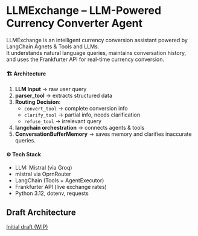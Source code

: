 # LLMExchange – LLM-Powered Currency Converter Agent

LLMExchange is an intelligent currency conversion assistant powered by LangChain Agnets & Tools and LLMs.  
It understands natural language queries, maintains conversation history, and uses the Frankfurter API for real-time currency conversion.

#### 🏗 Architecture
1. **LLM Input** → raw user query
2. **parser_tool** → extracts structured data
3. **Routing Decision**:
   - `convert_tool` → complete conversion info
   - `clarify_tool` → partial info, needs clarification
   - `refuse_tool` → irrelevant query
4. **langchain orchestration** → connects agents & tools
5. **ConversationBufferMemory** → saves memory and clarifies inaccurate queries.

#### ⚙️ Tech Stack
- LLM: Mistral (via Groq)
- mistral via OprnRouter
- LangChain (Tools + AgentExecutor)
- Frankfurter API (live exchange rates)
- Python 3.12, dotenv, requests

## Draft Architecture
[Initial draft (WIP)](./screenshots/draft-architecture.png)
